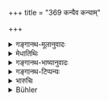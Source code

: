 +++
title = "369 कन्यैव कन्याम्"

+++

<details><summary>गङ्गानथ-मूलानुवादः</summary>

If a maiden pollutes another maiden, her fine shall be two hundred; she shall also pay the double of her nuptial fee and shall receive ten lashes.—(369)
</details>

<details><summary>मेधातिथिः</summary>

बालभावाद् रूपादिद्वेषाद् वा **कन्यैव कन्यां** नाशयेत् सा **द्विशतं** दाप्या । **शुल्कश् च** त्रिगुणः । 

<u>किं पुनः</u> शुल्कस्य परिमाणम् ।

एषाम् अन्यतमरूपसौन्दर्याद्यपेक्षं[^२६३] सौभाग्यापेक्षं च । **शिफा** रज्जुलताप्रहाराः ॥ ८.३६९ ॥
</details>

<details><summary>गङ्गानथ-भाष्यानुवादः</summary>

Either through childishness, or through jealousy for her greater beauty, if a maiden pollutes another maiden, then she should be made to pay two hundred; and also the double of her nuptial fee.

What Is the amount of this fee?

It shall depend upon the beauty of the girl, or upon her fortune and other qualities.

‘*Lashes*’—strokes of rope or creeper.—(369).
</details>

<details><summary>गङ्गानथ-टिप्पन्यः</summary>

This verse is quoted in *Parāśaramādhava* (Vyavahāra, p. 321);—in
*Vivādaratnākara* (p. 403), which adds that ‘*dviguṇam*’ means ‘double
of 200’;—and ‘*śiphā*’ stands for ‘strokes of creepers, ropes and such other things’;—in *Aparārka* (p. 859), which adds the following explanation:—If one maiden happen to penetrate another with her fingers or some such thing, she shall pay a fine of 200 to the king, and that fee or *price* which the defiled maiden is worth, *three times* (its reading being ‘*triguṇam*’ or ‘*dviguṇam*’) that shall be paid to her by the other girl, who is, in addition, to receive ten stripes—*i.e*., strokes of rope or creepers.

It is quoted in *Mitākṣarā* (2.288) to the same effect; where it adds that ‘double the fee’ (*dviguṇam śulkam*) is to be paid by the offending girl to the *father* of the defiled girl.

It is quoted in *Vyavahāra-Bālambhaṭṭī* (p. 1016);—and in
*Vīramitrodaya* (Vyavahāra, 157a).
</details>

<details><summary>भारुचिः</summary>

शुल्कं गोमिथुनं द्विगुणं कन्यापित्रे दद्यात् द्विशतं राजदण्डम् ॥ ८.३६८ ॥
</details>

<details><summary>Bühler</summary>

369	A damsel who pollutes (another) damsel must be fined two hundred (panas), pay the double of her (nuptial) fee, and receive ten (lashes with a) rod.
</details>
